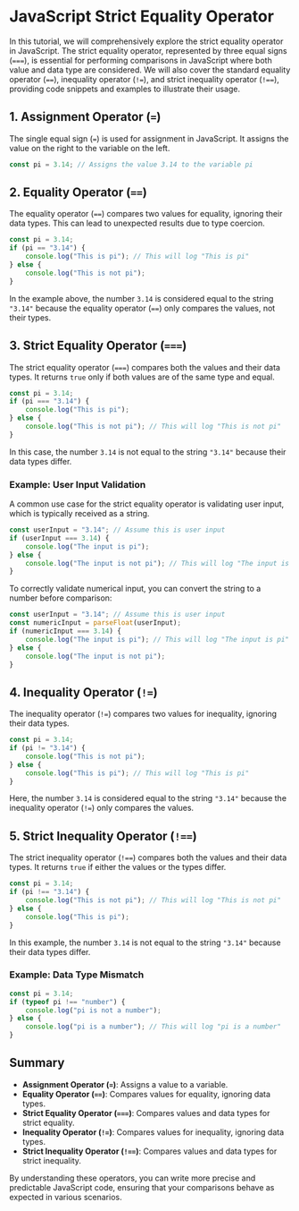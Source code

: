 # JavaScript Strict Equality Operator

In this tutorial, we will comprehensively explore the strict equality operator in JavaScript. The strict equality operator, represented by three equal signs (`===`), is essential for performing comparisons in JavaScript where both value and data type are considered. We will also cover the standard equality operator (`==`), inequality operator (`!=`), and strict inequality operator (`!==`), providing code snippets and examples to illustrate their usage.

## 1. Assignment Operator (`=`)

The single equal sign (`=`) is used for assignment in JavaScript. It assigns the value on the right to the variable on the left.

```javascript
const pi = 3.14; // Assigns the value 3.14 to the variable pi
```

## 2. Equality Operator (`==`)

The equality operator (`==`) compares two values for equality, ignoring their data types. This can lead to unexpected results due to type coercion.

```javascript
const pi = 3.14;
if (pi == "3.14") {
    console.log("This is pi"); // This will log "This is pi"
} else {
    console.log("This is not pi");
}
```

In the example above, the number `3.14` is considered equal to the string `"3.14"` because the equality operator (`==`) only compares the values, not their types.

## 3. Strict Equality Operator (`===`)

The strict equality operator (`===`) compares both the values and their data types. It returns `true` only if both values are of the same type and equal.

```javascript
const pi = 3.14;
if (pi === "3.14") {
    console.log("This is pi");
} else {
    console.log("This is not pi"); // This will log "This is not pi"
}
```

In this case, the number `3.14` is not equal to the string `"3.14"` because their data types differ.

### Example: User Input Validation

A common use case for the strict equality operator is validating user input, which is typically received as a string.

```javascript
const userInput = "3.14"; // Assume this is user input
if (userInput === 3.14) {
    console.log("The input is pi");
} else {
    console.log("The input is not pi"); // This will log "The input is not pi"
}
```

To correctly validate numerical input, you can convert the string to a number before comparison:

```javascript
const userInput = "3.14"; // Assume this is user input
const numericInput = parseFloat(userInput);
if (numericInput === 3.14) {
    console.log("The input is pi"); // This will log "The input is pi"
} else {
    console.log("The input is not pi");
}
```

## 4. Inequality Operator (`!=`)

The inequality operator (`!=`) compares two values for inequality, ignoring their data types.

```javascript
const pi = 3.14;
if (pi != "3.14") {
    console.log("This is not pi");
} else {
    console.log("This is pi"); // This will log "This is pi"
}
```

Here, the number `3.14` is considered equal to the string `"3.14"` because the inequality operator (`!=`) only compares the values.

## 5. Strict Inequality Operator (`!==`)

The strict inequality operator (`!==`) compares both the values and their data types. It returns `true` if either the values or the types differ.

```javascript
const pi = 3.14;
if (pi !== "3.14") {
    console.log("This is not pi"); // This will log "This is not pi"
} else {
    console.log("This is pi");
}
```

In this example, the number `3.14` is not equal to the string `"3.14"` because their data types differ.

### Example: Data Type Mismatch

```javascript
const pi = 3.14;
if (typeof pi !== "number") {
    console.log("pi is not a number");
} else {
    console.log("pi is a number"); // This will log "pi is a number"
}
```

## Summary

- **Assignment Operator (`=`)**: Assigns a value to a variable.
- **Equality Operator (`==`)**: Compares values for equality, ignoring data types.
- **Strict Equality Operator (`===`)**: Compares values and data types for strict equality.
- **Inequality Operator (`!=`)**: Compares values for inequality, ignoring data types.
- **Strict Inequality Operator (`!==`)**: Compares values and data types for strict inequality.

By understanding these operators, you can write more precise and predictable JavaScript code, ensuring that your comparisons behave as expected in various scenarios.